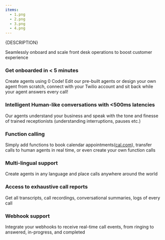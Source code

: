```yaml
---
items:
  - 1.png
  - 2.png
  - 3.png
  - 4.png
---
```


{DESCRIPTION}

Seamlessly onboard and scale front desk operations to boost customer experience

### Get onboarded in < 5 minutes
Create agents using 0 Code! Edit our pre-built agents or design your own agent from scratch, connect with your Twilio account and sit back while your agent answers every call!

### Intelligent Human-like conversations with <500ms latencies
Our agents understand your business and speak with the tone and finesse of trained receptionists (understanding interruptions, pauses etc.)

### Function calling
Simply add functions to book calendar  appointments([cal.com](https://cal.com)), transfer calls to human agents in real time, or even create your own function calls

### Multi-lingual support
Create agents in any language and place calls anywhere around the world

### Access to exhaustive call reports
Get all transcripts, call recordings, conversational summaries, logs of every call

### Webhook support
Integrate your webhooks to receive real-time call events, from ringing to answered, in-progress, and completed
